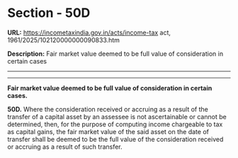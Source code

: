 # Section - 50D

**URL:** https://incometaxindia.gov.in/acts/income-tax act, 1961/2025/102120000000090833.htm

**Description:** Fair market value deemed to be full value of consideration in certain cases

---

****

**Fair market value deemed to be full value of consideration in certain cases.**

**50D.** Where the consideration received or accruing as a result of the transfer of a capital asset by an assessee is not ascertainable or cannot be determined, then, for the purpose of computing income chargeable to tax as capital gains, the fair market value of the said asset on the date of transfer shall be deemed to be the full value of the consideration received or accruing as a result of such transfer.